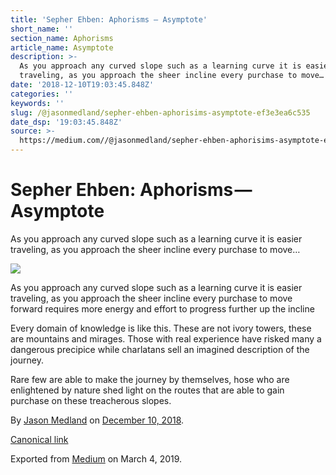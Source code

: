 ```yaml
---
title: 'Sepher Ehben: Aphorisms — Asymptote'
short_name: ''
section_name: Aphorisms
article_name: Asymptote
description: >-
  As you approach any curved slope such as a learning curve it is easier
  traveling, as you approach the sheer incline every purchase to move…
date: '2018-12-10T19:03:45.848Z'
categories: ''
keywords: ''
slug: /@jasonmedland/sepher-ehben-aphorisims-asymptote-ef3e3ea6c535
date_dsp: '19:03:45.848Z'
source: >-
  https://medium.com//@jasonmedland/sepher-ehben-aphorisims-asymptote-ef3e3ea6c535
---
```


# Sepher Ehben: Aphorisms — Asymptote

As you approach any curved slope such as a learning curve it is easier traveling, as you approach the sheer incline every purchase to move…

![](https://cdn-images-1.medium.com/max/800/1*E1WnZ-OEX8dovVZ8CWdhvA.png)

As you approach any curved slope such as a learning curve it is easier traveling, as you approach the sheer incline every purchase to move forward requires more energy and effort to progress further up the incline

Every domain of knowledge is like this. These are not ivory towers, these are mountains and mirages. Those with real experience have risked many a dangerous precipice while charlatans sell an imagined description of the journey.

Rare few are able to make the journey by themselves, hose who are enlightened by nature shed light on the routes that are able to gain purchase on these treacherous slopes.

By [Jason Medland](https://medium.com/@jasonmedland) on [December 10, 2018](https://medium.com/p/ef3e3ea6c535).

[Canonical link](https://medium.com/@jasonmedland/sepher-ehben-aphorisims-asymptote-ef3e3ea6c535)

Exported from [Medium](https://medium.com) on March 4, 2019.
